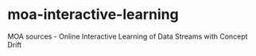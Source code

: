 # moa-interactive-learning
MOA sources - Online Interactive Learning of Data Streams with Concept Drift
